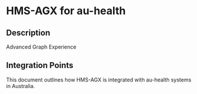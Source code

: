# HMS-AGX for au-health

## Description

Advanced Graph Experience

## Integration Points

This document outlines how HMS-AGX is integrated with au-health systems in Australia.
